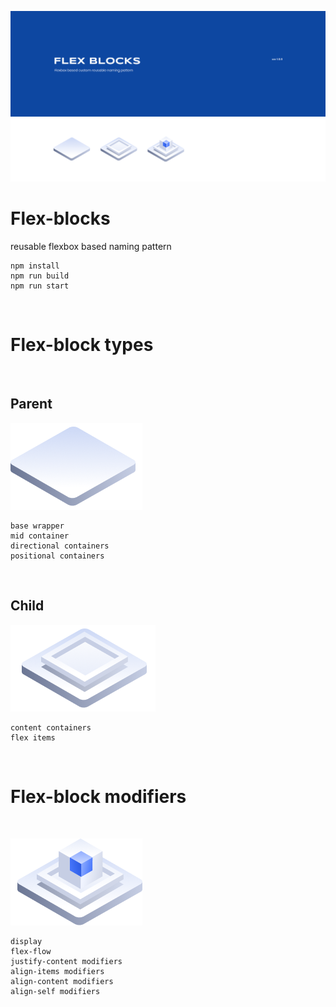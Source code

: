 
![Flex Diagram](./banner.png)

# Flex-blocks

reusable flexbox based naming pattern

```
npm install
npm run build
npm run start
```

<br/>

# Flex-block types

<br/>

## Parent

![Flex Block 1](./src/images/flex-block-1.png)

```
base wrapper
mid container
directional containers
positional containers
```

<br/>

## Child

![Flex Block 2](./src/images/flex-block-2.png)

```
content containers
flex items
```

<br/>

# Flex-block modifiers

<br/>

![Flex Block 3](./src/images/flex-block-3.png)

```
display
flex-flow
justify-content modifiers
align-items modifiers
align-content modifiers
align-self modifiers
```
